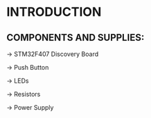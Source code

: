 # INTRODUCTION

## COMPONENTS AND SUPPLIES:

-> STM32F407 Discovery Board

-> Push Button

-> LEDs

-> Resistors

-> Power Supply
